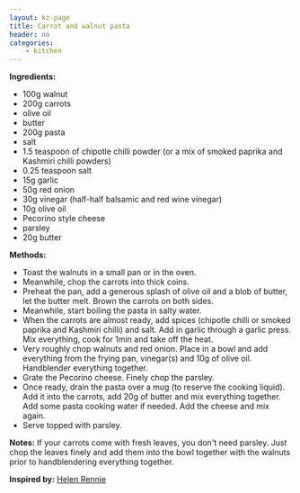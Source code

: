 ```yaml
---
layout: kz-page
title: Carrot and walnut pasta
header: no
categories:
    - kitchen
---
```


**Ingredients:**

* 100g walnut
* 200g carrots
* olive oil
* butter
* 200g pasta
* salt
<nbsp></nbsp>
* 1.5 teaspoon of chipotle chilli powder (or a mix of smoked paprika and Kashmiri chilli powders)
* 0.25 teaspoon salt
* 15g garlic
* 50g red onion
* 30g vinegar (half-half balsamic and red wine vinegar)
* 10g olive oil
<nbsp></nbsp>
* Pecorino style cheese
* parsley
* 20g butter

**Methods:**

* Toast the walnuts in a small pan or in the oven.
* Meanwhile, chop the carrots into thick coins.
* Preheat the pan, add a generous splash of olive oil and a blob of butter, let the butter melt. Brown the carrots on both sides.
* Meanwhile, start boiling the pasta in salty water.
* When the carrots are almost ready, add spices (chipotle chilli or smoked paprika and Kashmiri chilli) and salt. Add in garlic through a garlic press. Mix everything, cook for 1min and take off the heat.
* Very roughly chop walnuts and red onion. Place in a bowl and add everything from the frying pan, vinegar(s) and 10g of olive oil. Handblender everything together. 
* Grate the Pecorino cheese. Finely chop the parsley.
* Once ready, drain the pasta over a mug (to reserve the cooking liquid). Add it into the carrots, add 20g of butter and mix everything together. Add some pasta cooking water if needed. Add the cheese and mix again. 
* Serve topped with parsley.

**Notes:** If your carrots come with fresh leaves, you don't need parsley. Just chop the leaves finely and add them into the bowl together with the walnuts prior to handblendering everything together.

**Inspired by:** [Helen Rennie](https://youtu.be/XzirIkdh4I0)
